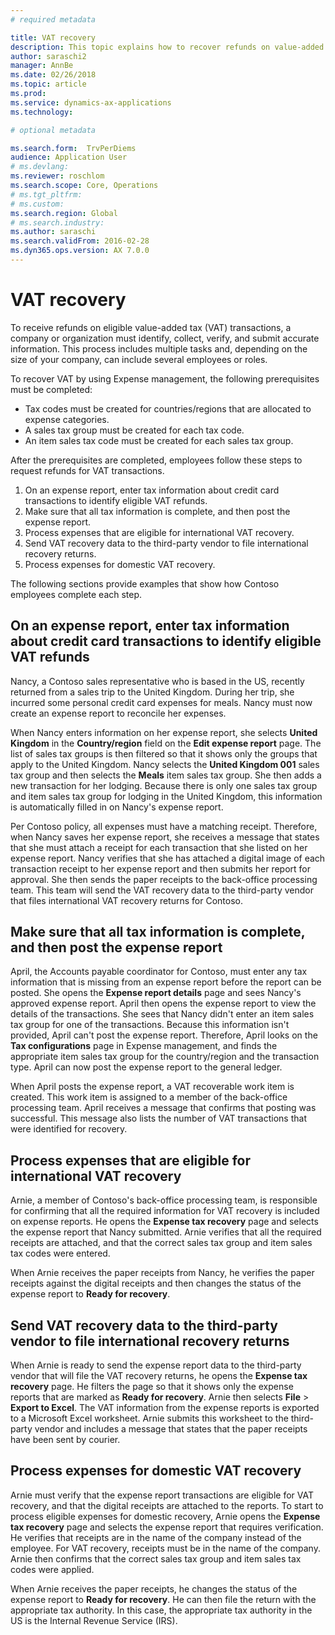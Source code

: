 ```yaml
---
# required metadata

title: VAT recovery
description: This topic explains how to recover refunds on value-added tax (VAT) transactions.
author: saraschi2
manager: AnnBe
ms.date: 02/26/2018
ms.topic: article
ms.prod: 
ms.service: dynamics-ax-applications
ms.technology: 

# optional metadata

ms.search.form:  TrvPerDiems
audience: Application User
# ms.devlang: 
ms.reviewer: roschlom
ms.search.scope: Core, Operations
# ms.tgt_pltfrm: 
# ms.custom: 
ms.search.region: Global
# ms.search.industry: 
ms.author: saraschi
ms.search.validFrom: 2016-02-28
ms.dyn365.ops.version: AX 7.0.0
---
```


# VAT recovery 

To receive refunds on eligible value-added tax (VAT) transactions, a company or organization must identify, collect, verify, and submit accurate information. This process includes multiple tasks and, depending on the size of your company, can include several employees or roles.

To recover VAT by using Expense management, the following prerequisites must be completed:

- Tax codes must be created for countries/regions that are allocated to expense categories.
- A sales tax group must be created for each tax code.
- An item sales tax code must be created for each sales tax group.

After the prerequisites are completed, employees follow these steps to request refunds for VAT transactions.

1. On an expense report, enter tax information about credit card transactions to identify eligible VAT refunds.
2. Make sure that all tax information is complete, and then post the expense report.
3. Process expenses that are eligible for international VAT recovery.
4. Send VAT recovery data to the third-party vendor to file international recovery returns.
5. Process expenses for domestic VAT recovery.

The following sections provide examples that show how Contoso employees complete each step.

## On an expense report, enter tax information about credit card transactions to identify eligible VAT refunds

Nancy, a Contoso sales representative who is based in the US, recently returned from a sales trip to the United Kingdom. During her trip, she incurred some personal credit card expenses for meals. Nancy must now create an expense report to reconcile her expenses.

When Nancy enters information on her expense report, she selects **United Kingdom** in the **Country/region** field on the **Edit expense report** page. The list of sales tax groups is then filtered so that it shows only the groups that apply to the United Kingdom. Nancy selects the **United Kingdom 001** sales tax group and then selects the **Meals** item sales tax group. She then adds a new transaction for her lodging. Because there is only one sales tax group and item sales tax group for lodging in the United Kingdom, this information is automatically filled in on Nancy's expense report.

Per Contoso policy, all expenses must have a matching receipt. Therefore, when Nancy saves her expense report, she receives a message that states that she must attach a receipt for each transaction that she listed on her expense report. Nancy verifies that she has attached a digital image of each transaction receipt to her expense report and then submits her report for approval. She then sends the paper receipts to the back-office processing team. This team will send the VAT recovery data to the third-party vendor that files international VAT recovery returns for Contoso.

## Make sure that all tax information is complete, and then post the expense report

April, the Accounts payable coordinator for Contoso, must enter any tax information that is missing from an expense report before the report can be posted. She opens the **Expense report details** page and sees Nancy's approved expense report. April then opens the expense report to view the details of the transactions. She sees that Nancy didn't enter an item sales tax group for one of the transactions. Because this information isn't provided, April can't post the expense report. Therefore, April looks on the **Tax configurations** page in Expense management, and finds the appropriate item sales tax group for the country/region and the transaction type. April can now post the expense report to the general ledger.

When April posts the expense report, a VAT recoverable work item is created. This work item is assigned to a member of the back-office processing team. April receives a message that confirms that posting was successful. This message also lists the number of VAT transactions that were identified for recovery.

## Process expenses that are eligible for international VAT recovery

Arnie, a member of Contoso's back-office processing team, is responsible for confirming that all the required information for VAT recovery is included on expense reports. He opens the **Expense tax recovery** page and selects the expense report that Nancy submitted. Arnie verifies that all the required receipts are attached, and that the correct sales tax group and item sales tax codes were entered.

When Arnie receives the paper receipts from Nancy, he verifies the paper receipts against the digital receipts and then changes the status of the expense report to **Ready for recovery**.

## Send VAT recovery data to the third-party vendor to file international recovery returns

When Arnie is ready to send the expense report data to the third-party vendor that will file the VAT recovery returns, he opens the **Expense tax recovery** page. He filters the page so that it shows only the expense reports that are marked as **Ready for recovery**. Arnie then selects **File** &gt; **Export to Excel**. The VAT information from the expense reports is exported to a Microsoft Excel worksheet. Arnie submits this worksheet to the third-party vendor and includes a message that states that the paper receipts have been sent by courier.

## Process expenses for domestic VAT recovery

Arnie must verify that the expense report transactions are eligible for VAT recovery, and that the digital receipts are attached to the reports. To start to process eligible expenses for domestic recovery, Arnie opens the **Expense tax recovery** page and selects the expense report that requires verification. He verifies that receipts are in the name of the company instead of the employee. For VAT recovery, receipts must be in the name of the company. Arnie then confirms that the correct sales tax group and item sales tax codes were applied.

When Arnie receives the paper receipts, he changes the status of the expense report to **Ready for recovery**. He can then file the return with the appropriate tax authority. In this case, the appropriate tax authority in the US is the Internal Revenue Service (IRS).
